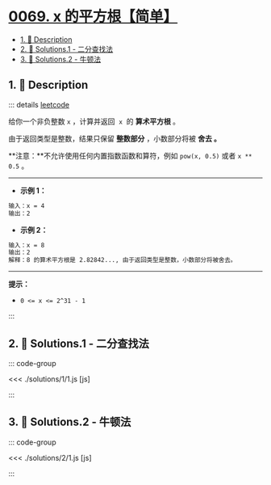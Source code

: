 # [0069. x 的平方根【简单】](https://github.com/tnotesjs/TNotes.leetcode/tree/main/notes/0069.%20x%20%E7%9A%84%E5%B9%B3%E6%96%B9%E6%A0%B9%E3%80%90%E7%AE%80%E5%8D%95%E3%80%91)

<!-- region:toc -->

- [1. 📝 Description](#1--description)
- [2. 🎯 Solutions.1 - 二分查找法](#2--solutions1---二分查找法)
- [3. 🎯 Solutions.2 - 牛顿法](#3--solutions2---牛顿法)

<!-- endregion:toc -->

## 1. 📝 Description

::: details [leetcode](https://leetcode.cn/problems/sqrtx)

给你一个非负整数 `x` ，计算并返回  `x`  的 **算术平方根** 。

由于返回类型是整数，结果只保留 **整数部分** ，小数部分将被 **舍去 。**

**注意：**不允许使用任何内置指数函数和算符，例如 `pow(x, 0.5)` 或者 `x ** 0.5` 。

---

- **示例 1：**

```txt
输入：x = 4
输出：2
```

- **示例 2：**

```txt
输入：x = 8
输出：2
解释：8 的算术平方根是 2.82842..., 由于返回类型是整数，小数部分将被舍去。
```

---

**提示：**

- `0 <= x <= 2^31 - 1`

:::

## 2. 🎯 Solutions.1 - 二分查找法

::: code-group

<<< ./solutions/1/1.js [js]

:::

## 3. 🎯 Solutions.2 - 牛顿法

::: code-group

<<< ./solutions/2/1.js [js]

:::
